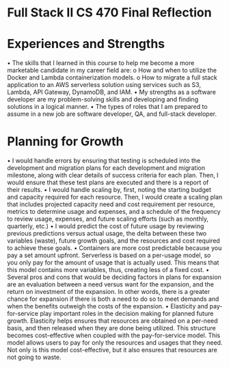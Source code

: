 # Full Stack II CS 470 Final Reflection

# Experiences and Strengths
•	The skills that I learned in this course to help me become a more marketable candidate in my career field are:
  o	How and when to utilize the Docker and Lambda containerization models.
  o	How to migrate a full stack application to an AWS serverless solution using services such as S3, Lambda, API Gateway, DynamoDB, and IAM. 
•	My strengths as a software developer are my problem-solving skills and developing and finding solutions in a logical manner. 
•	The types of roles that I am prepared to assume in a new job are software developer, QA, and full-stack developer. 

# Planning for Growth
•	I would handle errors by ensuring that testing is scheduled into the development and migration plans for each development and migration milestone, along with clear details of success criteria for each plan. Then, I would ensure that these test plans are executed and there is a report of their results. 
•	I would handle scaling by, first, noting the starting budget and capacity required for each resource. Then, I would create a scaling plan that includes projected capacity need and cost requirement per resource, metrics to determine usage and expenses, and a schedule of the frequency to review usage, expenses, and future scaling efforts (such as monthly, quarterly, etc.) 
•	I would predict the cost of future usage by reviewing previous predictions versus actual usage, the delta between these two variables (waste), future growth goals, and the resources and cost required to achieve these goals. 
•	Containers are more cost predictable because you pay a set amount upfront. Serverless is based on a per-usage model, so you only pay for the amount of usage that is actually used. This means that this model contains more variables, thus, creating less of a fixed cost. 
•	Several pros and cons that would be deciding factors in plans for expansion are an evaluation between a need versus want for the expansion, and the return on investment of the expansion. In other words, there is a greater chance for expansion if there is both a need to do so to meet demands and when the benefits outweigh the costs of the expansion. 
•	Elasticity and pay-for-service play important roles in the decision making for planned future growth. Elasticity helps ensures that resources are obtained on a per-need basis, and then released when they are done being utilized. This structure becomes cost-effective when coupled with the pay-for-service model. This model allows users to pay for only the resources and usages that they need. Not only is this model cost-effective, but it also ensures that resources are not going to waste.

